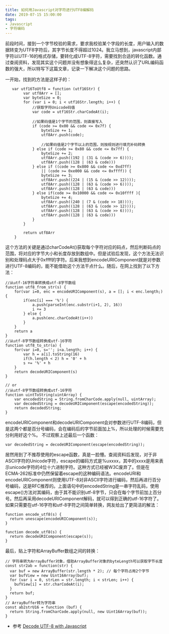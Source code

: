 ```yaml
---
title: 如何用Javascript对字符进行UTF8编解码
date: 2019-07-15 15:00:00
tags: 
- Javascript
- 字符编码
---
```

前段时间，接到一个字节校验的需求，要求我校验某个字段的长度，用户输入的数据转变为UTF8字符后，其字节长度不得超过1024。我立马想到，javascript内部字符以UTF-16的格式存储，要转化成UTF-8字符，需要找到合适的转化函数。通过查阅资料，发现其实这个问题并没有想象得这么复杂，还突然认识了URL编码函数的强大，所以特写下这篇文章，记录一下解决这个问题的思路。
<!-- more -->
一开始，找到的方法是这样子的：
```
   var utf16ToUtf8 = function (utf16Str) {
        var utf8Arr = [];
        var byteSize = 0;
        for (var i = 0; i < utf16Str.length; i++) {
            //获取字符Unicode码值
            var code = utf16Str.charCodeAt(i);

            //如果码值是1个字节的范围，则直接写入
            if (code >= 0x00 && code <= 0x7f) {
                byteSize += 1;
                utf8Arr.push(code);

                //如果码值是2个字节以上的范围，则按规则进行填充补码转换
            } else if (code >= 0x80 && code <= 0x7ff) {
                byteSize += 2;
                utf8Arr.push((192 | (31 & (code >> 6))));
                utf8Arr.push((128 | (63 & code)))
            } else if ((code >= 0x800 && code <= 0xd7ff)
                || (code >= 0xe000 && code <= 0xffff)) {
                byteSize += 3;
                utf8Arr.push((224 | (15 & (code >> 12))));
                utf8Arr.push((128 | (63 & (code >> 6))));
                utf8Arr.push((128 | (63 & code)))
            } else if(code >= 0x10000 && code <= 0x10ffff ){
                byteSize += 4;
                utf8Arr.push((240 | (7 & (code >> 18))));
                utf8Arr.push((128 | (63 & (code >> 12))));
                utf8Arr.push((128 | (63 & (code >> 6))));
                utf8Arr.push((128 | (63 & code)))
            }
        }

        return utf8Arr
    }
```
这个方法的关键是通过charCodeAt()获取每个字符对应的码点，然后判断码点的范围，将对应的字节大小和长度存放到数组中。但是试验后发现，这个方法无法识别和处理码点大于0xffff的字符。后来我想到encodeURIComponent就是对参数进行UTF-8编码的，能不能借助这个方法干点什么。随后，在网上找到了以下方法：
```
//从utf-16字符串转换成utf-8字节数组	
function utf8_from_str(s) {
    for(var i=0, enc = encodeURIComponent(s), a = []; i < enc.length;) {
        if(enc[i] === '%') {
            a.push(parseInt(enc.substr(i+1, 2), 16))
            i += 3
        } else {
            a.push(enc.charCodeAt(i++))
        }
    }
    return a
}
//从utf-8字节数组转换成utf-16字符
function utf8_to_str(a) {
    for(var i=0, s=''; i<a.length; i++) {
        var h = a[i].toString(16)
        if(h.length < 2) h = '0' + h
        s += '%' + h
    }
    return decodeURIComponent(s)
}

// or
//从utf-8字节数组转换成utf-16字符
function uintToString(uintArray) {
    var encodedString = String.fromCharCode.apply(null, uintArray);
    var decodedString = decodeURIComponent(escape(encodedString));
    return decodedString;
}
```

encodeURIComponent和decodeURIComponent会对参数进行UTF-8编码，但是这两个都是百分号编码，会在编码后的字节前面加上%，所以处理的时候需要充分利用好这个%。
不过观察上述最后一个函数：

```
var decodedString = decodeURIComponent(escape(encodedString));
```

居然用到了不推荐使用的escape函数，真是一脸懵。查阅资料后发现，对于非ASCII字符的Unicode字符，escape的编码方式是%uxxxx，其中的xxxx是用来表示unicode字符的4位十六进制字符。这种方式已经被W3C废弃了。但是在ECMA-262标准中仍然保留着escape的这种编码语法。encodeURI和encodeURIComponent则使用UTF-8对非ASCII字符进行编码，然后再进行百分号编码，这是RFC推荐的。上面语句中的encodedString是一串字符乱码，使用escape()方法对其编码，由于其不能识别utf-8字节，只会在每个字节前加上百分号。然后再采用decodeURIComponent解码，就可以得到正确的utf-16字符了。
如果只需要在utf-16字符和utf-8字符之间简单转换，网友给出了更简洁的解法：
```
function encode_utf8(s) {
  return unescape(encodeURIComponent(s));
}

function decode_utf8(s) {
  return decodeURIComponent(escape(s));
}
```
最后，贴上字符和ArrayBuffer数组之间的转换：
```
// 字符串转为ArrayBuffer对象，借助ArrayBuffer对象的byteLength可以获取字节长度
const str2ab = function(str) {
  var buf = new ArrayBuffer(str.length * 2); // 每个字符占用2个字节
  var bufView = new Uint16Array(buf);
  for (var i = 0, strLen = str.length; i < strLen; i++) {
    bufView[i] = str.charCodeAt(i);
  }
  return buf;
}
// ArrayBuffer转为字符串
const ab2strU16 = function (buf) {
  return String.fromCharCode.apply(null, new Uint16Array(buf));
}
```

* 参考
[Decode UTF-8 with Javascript](https://stackoverflow.com/questions/13356493/decode-utf-8-with-javascript)